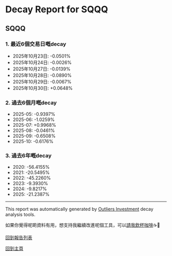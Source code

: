 # Decay Report for SQQQ

## SQQQ

### 1. 最近6個交易日嘅decay

- 2025年10月23日: -0.0501%
- 2025年10月24日: -0.0026%
- 2025年10月27日: -0.0139%
- 2025年10月28日: -0.0890%
- 2025年10月29日: -0.0067%
- 2025年10月30日: +0.0648%

### 2. 過去6個月嘅decay

- 2025-05: -0.9397%
- 2025-06: -1.0259%
- 2025-07: +0.9968%
- 2025-08: -0.0461%
- 2025-09: -0.6508%
- 2025-10: -0.6176%

### 3. 過去6年嘅decay

- 2020: -56.4155%
- 2021: -20.5495%
- 2022: -45.2260%
- 2023: -9.3930%
- 2024: -9.8217%
- 2025: -21.2387%

------------------------------
This report was automatically generated by [Outliers Investment](https://outliersecon.github.io/Outliers-Investment/) decay analysis tools.

如果你覺得呢啲資料有用，想支持我繼續改進呢個工具，可以[請我飲杯咖啡](https://buymeacoffee.com/outliersecon)☕🙏

[回到報告列表](https://outliersecon.github.io/Outliers-Investment/reports/reports_public)

[回到主頁](https://outliersecon.github.io/Outliers-Investment/)